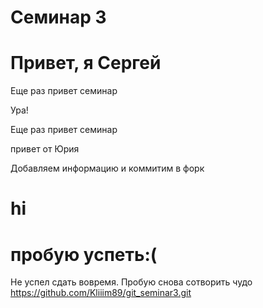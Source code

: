 # Семинар 3

Привет, я Сергей
=======
Еще раз привет семинар

Ура!

Еще раз привет семинар

привет от Юрия

Добавляем информацию и коммитим в форк

# hi
# пробую успеть:(

Не успел сдать вовремя. Пробую снова сотворить чудо
https://github.com/Kliiim89/git_seminar3.git

